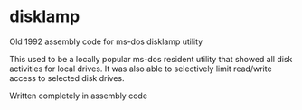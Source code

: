 # disklamp
Old 1992 assembly code for ms-dos disklamp utility

This used to be a locally popular ms-dos resident utility that showed all disk activities for local drives. It was also able to selectively limit read/write access to selected disk drives.

Written completely in assembly code
